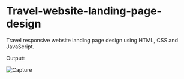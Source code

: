 # Travel-website-landing-page-design
Travel responsive website landing page design using HTML, CSS and JavaScript.


Output:


![Capture](https://user-images.githubusercontent.com/68966594/134050421-351aae2f-84e6-4cae-af1c-dc8992d2ab90.PNG)

